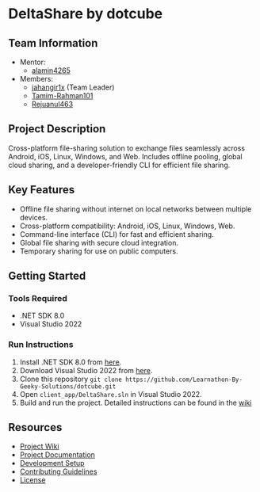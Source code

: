 # DeltaShare by dotcube

## Team Information
- Mentor:
	- [alamin4265](https://github.com/alamin4265)
- Members:
	- [jahangir1x](https://github.com/jahangir1x) (Team Leader)
	- [Tamim-Rahman101](https://github.com/Tamim-Rahman101)
	- [Rejuanul463](https://github.com/Rejuanul463)

## Project Description
Cross-platform file-sharing solution to exchange files seamlessly across Android, iOS, Linux, Windows, and Web. Includes offline pooling, global cloud sharing, and a developer-friendly CLI for efficient file sharing.

## Key Features
- Offline file sharing without internet on local networks between multiple devices.
- Cross-platform compatibility: Android, iOS, Linux, Windows, Web.
- Command-line interface (CLI) for fast and efficient sharing.
- Global file sharing with secure cloud integration.
- Temporary sharing for use on public computers.

## Getting Started
### Tools Required
- .NET SDK 8.0
- Visual Studio 2022
### Run Instructions
1. Install .NET SDK 8.0 from [here](https://dotnet.microsoft.com/en-us/download/dotnet/8.0).
2. Download Visual Studio 2022 from [here](https://visualstudio.microsoft.com/downloads/).
3. Clone this repository `git clone https://github.com/Learnathon-By-Geeky-Solutions/dotcube.git`
4. Open `client_app/DeltaShare.sln` in Visual Studio 2022.
5. Build and run the project.
Detailed instructions can be found in the [wiki](wiki/Build-and-Run)

## Resources
- [Project Wiki](wiki/)
- [Project Documentation](docs/)
- [Development Setup](docs/setup.md)
- [Contributing Guidelines](CONTRIBUTING.md)
- [License](LICENSE)
